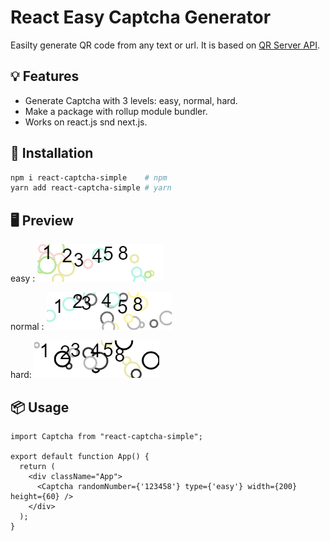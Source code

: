 # React Easy Captcha Generator

Easilty generate QR code from any text or url. It is based on [QR Server API](https://goqr.me/api/doc/create-qr-code/).

## 💡 Features

- Generate Captcha with 3 levels: easy, normal, hard.
- Make a package with rollup module bundler.
- Works on react.js snd next.js.

## 🔧 Installation

```bash
npm i react-captcha-simple    # npm
yarn add react-captcha-simple # yarn
```

## 🖥️ Preview

easy : 
![Web](https://github.com/RahilNIT/react-captcha-simple/blob/master/public/easy.jpg)

normal : 
![Web](https://github.com/RahilNIT/react-captcha-simple/blob/master/public/normal.jpg)

hard: 
![Web](https://github.com/RahilNIT/react-captcha-simple/blob/master/public/hard.jpg)

## 📦 Usage

```tsx
import Captcha from "react-captcha-simple";

export default function App() {
  return (
    <div className="App">
      <Captcha randomNumber={'123458'} type={'easy'} width={200} height={60} />
    </div>
  );
}
```

